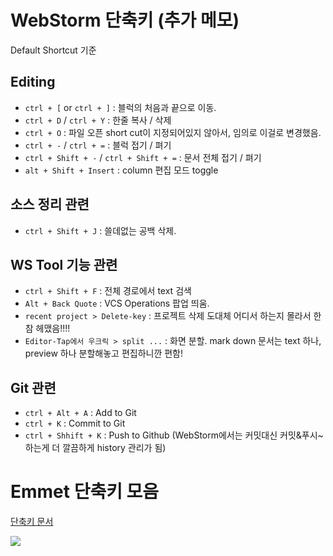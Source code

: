 # WebStorm 단축키 (추가 메모)
Default Shortcut 기준

## Editing
* `ctrl + [` or `ctrl + ]` : 블럭의 처음과 끝으로 이동.
* `ctrl + D` / `ctrl + Y` : 한줄 복사 / 삭제
* `ctrl + O` : 파일 오픈 short cut이 지정되어있지 않아서, 임의로 이걸로 변경했음.
* `ctrl + -` / `ctrl + =` : 블럭 접기 / 펴기
* `ctrl + Shift + -` / `ctrl + Shift + =` : 문서 전체 접기 / 펴기
* `alt + Shift + Insert` : column 편집 모드 toggle


## 소스 정리 관련
* `ctrl + Shift + J` : 쓸데없는 공백 삭제.


## WS Tool 기능 관련
* `ctrl + Shift + F` : 전체 경로에서 text 검색
* `Alt + Back Quote` : VCS Operations 팝업 띄움.
* `recent project > Delete-key` : 프로젝트 삭제 도대체 어디서 하는지 몰라서 한참 헤맸음!!!!
* `Editor-Tap에서 우크릭 > split ...` : 화면 분할. mark down 문서는 text 하나, preview 하나 분할해놓고 편집하니깐 편함!  


## Git 관련
* `ctrl + Alt + A` : Add to Git
* `ctrl + K` : Commit to Git
* `ctrl + Shhift + K` : Push to Github (WebStorm에서는 커밋대신 커밋&푸시~ 하는게 더 깔끔하게 history 관리가 됨)


# Emmet 단축키 모음

[단축키 문서](http://docs.emmet.io/cheat-sheet/)

![](https://raw.githubusercontent.com/k2amj2ik/Lecture/master/images/thumb_emmet.png)
